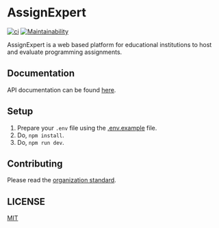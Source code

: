 # AssignExpert

[![ci](https://github.com/assignexpert/assignexpert/actions/workflows/build.yaml/badge.svg)](https://github.com/viveknathani/collector/actions/workflows/deploy.yaml) [![Maintainability](https://api.codeclimate.com/v1/badges/455b6da321febf56a0dc/maintainability)](https://codeclimate.com/github/assignexpert/assignexpert/maintainability)

AssignExpert is a web based platform for educational institutions to host and evaluate programming assignments. 

## Documentation 

API documentation can be found [here](). 

## Setup

1. Prepare your `.env` file using the [.env.example](/.env.example) file. 
2. Do, `npm install`. 
3. Do, `npm run dev`. 

## Contributing

Please read the [organization standard](https://github.com/assignexpert/standard). 

## LICENSE

[MIT](./LICENSE) 
